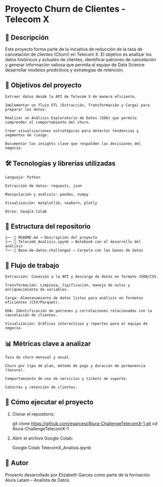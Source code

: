 # Proyecto Churn de Clientes - Telecom X

## 📝 Descripción

Este proyecto forma parte de la iniciativa de reducción de la tasa de cancelación de clientes (Churn) en Telecom X.
El objetivo es analizar los datos históricos y actuales de clientes, identificar patrones de cancelación y generar información valiosa que permita al equipo de Data Science desarrollar modelos predictivos y estrategias de retención.

## 🎯 Objetivos del proyecto

    Extraer datos desde la API de Telecom X de manera eficiente.

    Implementar un flujo ETL (Extracción, Transformación y Carga) para preparar los datos.

    Realizar un Análisis Exploratorio de Datos (EDA) que permita comprender el comportamiento del churn.

    Crear visualizaciones estratégicas para detectar tendencias y segmentos de riesgo.

    Documentar los insights clave que respalden las decisiones del negocio.

## 🛠️ Tecnologías y librerías utilizadas

    Lenguaje: Python

    Extracción de datos: requests, json

    Manipulación y análisis: pandas, numpy

    Visualización: matplotlib, seaborn, plotly

    Otros: Google Colab

## 📂 Estructura del repositorio

    ├── 📄 README.md → Descripción del proyecto
    ├── 📄 TelecomX_Analisis.ipynb → Notebook con el desarrollo del análisis
    └── 📁 Base-de-datos-challenge2 → Carpeta con las bases de datos


## 🚀 Flujo de trabajo

    Extracción: Conexión a la API y descarga de datos en formato JSON/CSV.

    Transformación: Limpieza, tipificación, manejo de nulos y enriquecimiento de variables.

    Carga: Almacenamiento de datos listos para análisis en formatos eficientes (CSV/Parquet).

    EDA: Identificación de patrones y correlaciones relacionadas con la cancelación de clientes.

    Visualización: Gráficos interactivos y reportes para el equipo de negocio.

## 📊 Métricas clave a analizar

    Tasa de churn mensual y anual.

    Churn por tipo de plan, método de pago y duración de permanencia (tenure).

    Comportamiento de uso de servicios y tickets de soporte.

    Cohortes y retención de clientes.

## 🚀 Cómo ejecutar el proyecto

1. Clonar el repositorio:
   
   git clone https://github.com/egarcesi/Alura-ChallengeTelecomX-1.git
   cd Alura-ChallengeTelecomX-1

2. Abrir el archivo Google Colab:

   Google Colab TelecomX_Analisis.ipynb

## 📌 Autor

Proyecto desarrollado por Elizabeth Garces como parte de la formación Alura Latam – Analista de Datos.
